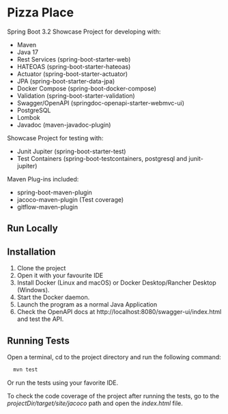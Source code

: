 
# Pizza Place

Spring Boot 3.2 Showcase Project for developing with:
- Maven
- Java 17
- Rest Services (spring-boot-starter-web)
- HATEOAS (spring-boot-starter-hateoas)
- Actuator (spring-boot-starter-actuator)
- JPA (spring-boot-starter-data-jpa)
- Docker Compose (spring-boot-docker-compose)
- Validation (spring-boot-starter-validation)
- Swagger/OpenAPI (springdoc-openapi-starter-webmvc-ui)
- PostgreSQL
- Lombok
- Javadoc (maven-javadoc-plugin)

Showcase Project for testing with:
- Junit Jupiter (spring-boot-starter-test)
- Test Containers (spring-boot-testcontainers, postgresql and junit-jupiter)

Maven Plug-ins included:
- spring-boot-maven-plugin
- jacoco-maven-plugin (Test coverage)
- gitflow-maven-plugin


## Run Locally


## Installation

1. Clone the project
2. Open it with your favourite IDE
3. Install Docker (Linux and macOS) or Docker Desktop/Rancher Desktop (Windows).
4. Start the Docker daemon.
5. Launch the program as a normal Java Application
6. Check the OpenAPI docs at http://localhost:8080/swagger-ui/index.html and test the API.


## Running Tests

Open a terminal, cd to the project directory and run the following command:

```bash
  mvn test
```

Or run the tests using your favorite IDE.

To check the code coverage of the project after running the tests, go to the *projectDir/target/site/jacoco* path and open the *index.html* file.

